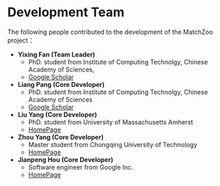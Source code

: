 Development Team
=====
The following people contributed to the development of the MatchZoo project：

- **Yixing Fan (Team Leader)**
    - PhD. student from Institute of Computing Technolgy, Chinese Academy of Sciences,
    - [Google Scholar](https://scholar.google.com/citations?user=w5kGcUsAAAAJ&hl=en)
- **Liang Pang (Core Developer)** 
    - PhD. student from Institute of Computing Technolgy, Chinese Academy of Sciences
    - [Google Scholar](https://scholar.google.com/citations?user=1dgQHBkAAAAJ&hl=zh-CN)
- **Liu Yang (Core Developer)** 
    - PhD. student from  University of Massachusetts Amherst
    - [HomePage](https://sites.google.com/site/lyangwww/)
- **Zhou Yang (Core Developer)** 
    - Master student from Chongqing University of Technology
    - [HomePage]()
- **Jianpeng Hou (Core Developer)** 
    - Software engineer from Google Inc. 
    - [HomePage]()
